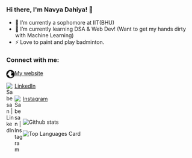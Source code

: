 ### Hi there, I'm Navya Dahiya! 👋

- 🔭 I’m currently a sophomore at IIT(BHU)
- 🌱 I’m currently learning DSA & Web Dev! (Want to get my hands dirty with Machine Learning)
- ⚡ Love to paint and play badminton.

### Connect with me:

[My website<img align="left" alt="Sabesan" width="22px" src="https://raw.githubusercontent.com/iconic/open-iconic/master/svg/globe.svg" />](https://dahiya-code.github.io/portflio/)</br><br />
[LinkedIn<img align="left" alt="Sabesan | LinkedIn" width="22px" src="https://cdn.jsdelivr.net/npm/simple-icons@v3/icons/linkedin.svg" />](https://www.linkedin.com/in/navya-dahiya-1b27821b2/)<br /><br />
[Instagram<img align="left" alt="Sabesan | Instagram" width="22px" src="https://cdn.jsdelivr.net/npm/simple-icons@v3/icons/instagram.svg" />](https://www.instagram.com/__n.dahiya__/)

<br />

![Github stats](https://github-readme-stats.vercel.app/api?username=dahiya-code&theme=monokai&show_icons=true&count_private=true)

![Top Languages Card](https://github-readme-stats.vercel.app/api/top-langs/?username=dahiya-code&theme=monokai&layout=compact)
